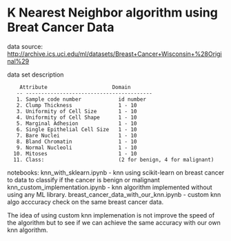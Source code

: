 # K Nearest Neighbor algorithm using Breat Cancer Data

data source: http://archive.ics.uci.edu/ml/datasets/Breast+Cancer+Wisconsin+%28Original%29

data set description

```
    Attribute                     Domain
   -- -----------------------------------------
   1. Sample code number            id number
   2. Clump Thickness               1 - 10
   3. Uniformity of Cell Size       1 - 10
   4. Uniformity of Cell Shape      1 - 10
   5. Marginal Adhesion             1 - 10
   6. Single Epithelial Cell Size   1 - 10
   7. Bare Nuclei                   1 - 10
   8. Bland Chromatin               1 - 10
   9. Normal Nucleoli               1 - 10
  10. Mitoses                       1 - 10
  11. Class:                        (2 for benign, 4 for malignant)
  ```

  notebooks:
  	knn_with_sklearn.ipynb - knn using scikit-learn on breast cancer to data to classify if the cancer is benign or malignant
  	knn_custom_implementation.ipynb - knn algorithm implemented without using any ML library.
  	breast_cancer_data_with_our_knn.ipynb - custom knn algo acccuracy check on the same breast cancer data.

 The idea of using custom knn implemenation is not improve the speed of the algorithm but to see if we can achieve the same accuracy with our own knn algorithm.